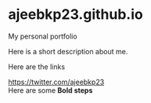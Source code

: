 # ajeebkp23.github.io
My personal portfolio

Here is a short description about me.

Here are the links

https://twitter.com/ajeebkp23  
Here are some **Bold steps** 
